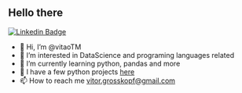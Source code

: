 ## Hello there

[![Linkedin Badge](https://img.shields.io/badge/-LinkedIn-blue?style=flat-square&logo=Linkedin&logoColor=white&link=https://www.linkedin.com/in/vitor-grosskopf/)](https://www.linkedin.com/in/vitor-grosskopf/)


- 👋 Hi, I’m @vitaoTM
- 👀 I’m interested in DataScience and programing languages related
- 🌱 I’m currently learning python, pandas and more
- 💞️ I have a few python projects [here](https://github.com/vitaoTM/python_projects/blob/master/Time_Series.ipynb)
- 📫 How to reach me vitor.grosskopf@gmail.com


